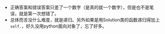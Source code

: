 
- 正确答案和错误答案只差了一个数字（是真的就一个数字），但是也不是笔误，就是第一次想错了。
- 总体而言没什么难度，就是递归。另外如果是用Solution类的函数递归得加上`self.`，好久没用python面向对象了，忘了好多。

